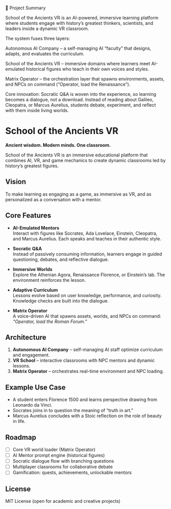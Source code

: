 📘 Project Summary 

School of the Ancients VR is an AI-powered, immersive learning platform where students engage with history’s greatest thinkers, scientists, and leaders inside a dynamic VR classroom.

The system fuses three layers:

Autonomous AI Company – a self-managing AI “faculty” that designs, adapts, and evaluates the curriculum.

School of the Ancients VR – immersive domains where learners meet AI-emulated historical figures who teach in their own voices and styles.

Matrix Operator – the orchestration layer that spawns environments, assets, and NPCs on command (“Operator, load the Renaissance”).

Core innovation: Socratic Q&A is woven into the experience, so learning becomes a dialogue, not a download. Instead of reading about Galileo, Cleopatra, or Marcus Aurelius, students debate, experiment, and reflect with them inside living worlds.

# School of the Ancients VR

**Ancient wisdom. Modern minds. One classroom.**

School of the Ancients VR is an immersive educational platform that combines AI, VR, and game mechanics to create dynamic classrooms led by history’s greatest figures.

## Vision
To make learning as engaging as a game, as immersive as VR, and as personalized as a conversation with a mentor.

## Core Features
- **AI-Emulated Mentors**  
  Interact with figures like Socrates, Ada Lovelace, Einstein, Cleopatra, and Marcus Aurelius. Each speaks and teaches in their authentic style.

- **Socratic Q&A**  
  Instead of passively consuming information, learners engage in guided questioning, debates, and reflective dialogue.

- **Immersive Worlds**  
  Explore the Athenian Agora, Renaissance Florence, or Einstein’s lab. The environment reinforces the lesson.

- **Adaptive Curriculum**  
  Lessons evolve based on user knowledge, performance, and curiosity. Knowledge checks are built into the dialogue.

- **Matrix Operator**  
  A voice-driven AI that spawns assets, worlds, and NPCs on command:  
  _“Operator, load the Roman Forum.”_

## Architecture
1. **Autonomous AI Company** – self-managing AI staff optimize curriculum and engagement.
2. **VR School** – interactive classrooms with NPC mentors and dynamic lessons.
3. **Matrix Operator** – orchestrates real-time environment and NPC loading.

## Example Use Case
- A student enters Florence 1500 and learns perspective drawing from Leonardo da Vinci.  
- Socrates joins in to question the meaning of “truth in art.”  
- Marcus Aurelius concludes with a Stoic reflection on the role of beauty in life.  

## Roadmap
- [ ] Core VR world loader (Matrix Operator)  
- [ ] AI Mentor prompt engine (historical figures)  
- [ ] Socratic dialogue flow with branching questions  
- [ ] Multiplayer classrooms for collaborative debate  
- [ ] Gamification: quests, achievements, unlockable mentors  

## License
MIT License (open for academic and creative projects)
